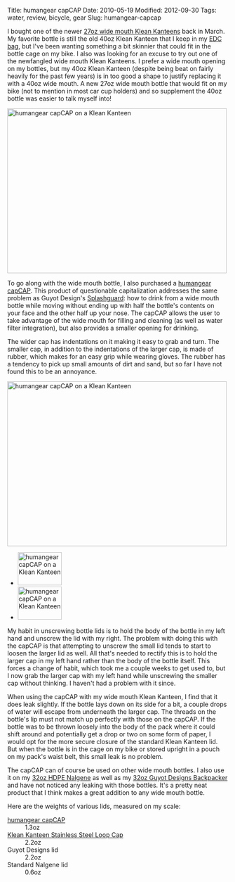 Title: humangear capCAP
Date: 2010-05-19
Modified: 2012-09-30
Tags: water, review, bicycle, gear
Slug: humangear-capcap

I bought one of the newer <a href="http://www.kleankanteen.com/products/wide/klean-kanteen-27oz-wide.html">27oz wide mouth Klean Kanteens</a> back in March. My favorite bottle is still the old 40oz Klean Kanteen that I keep in my <a href="http://pig-monkey.com/2009/08/27/every-day-carry/">EDC bag</a>, but I've been wanting something a bit skinnier that could fit in the bottle cage on my bike. I also was looking for an excuse to try out one of the newfangled wide mouth Klean Kanteens. I prefer a wide mouth opening on my bottles, but my 40oz Klean Kanteen (despite being beat on fairly heavily for the past few years) is in too good a shape to justify replacing it with a 40oz wide mouth. A new 27oz wide mouth bottle that would fit on my bike (not to mention in most car cup holders) and so supplement the 40oz bottle was easier to talk myself into!

<a href="http://www.flickr.com/photos/pigmonkey/4622252479/" title="humangear capCAP on a Klean Kanteen by Pig Monkey, on Flickr"><img src="http://farm5.static.flickr.com/4037/4622252479_222665b322.jpg" width="500" height="375" alt="humangear capCAP on a Klean Kanteen" /></a>

<!--more-->

To go along with the wide mouth bottle, I also purchased a <a href="http://www.humangear.com/capCAP.html">humangear capCAP</a>. This product of questionable capitalization addresses the same problem as Guyot Design's <a href="http://www.guyotdesigns.com/category.php?id_category=5">Splashguard</a>: how to drink from a wide mouth bottle while moving without ending up with half the bottle's contents on your face and the other half up your nose. The capCAP allows the user to take advantage of the wide mouth for filling and cleaning (as well as water filter integration), but also provides a smaller opening for drinking.

The wider cap has indentations on it making it easy to grab and turn. The smaller cap, in addition to the indentations of the larger cap, is made of rubber, which makes for an easy grip while wearing gloves. The rubber has a tendency to pick up small amounts of dirt and sand, but so far I have not found this to be an annoyance.

<a href="http://www.flickr.com/photos/pigmonkey/4622254237/" title="humangear capCAP on a Klean Kanteen by Pig Monkey, on Flickr"><img src="http://farm5.static.flickr.com/4069/4622254237_53b2797efc.jpg" width="500" height="375" alt="humangear capCAP on a Klean Kanteen" /></a>

<ul class="thumbs">
	<li><a href="http://www.flickr.com/photos/pigmonkey/4622866988/" title="humangear capCAP on a Klean Kanteen by Pig Monkey, on Flickr"><img src="http://farm2.static.flickr.com/1168/4622866988_21ff449104_t.jpg" width="100" height="75" alt="humangear capCAP on a Klean Kanteen" /></a></li>
	<li><a href="http://www.flickr.com/photos/pigmonkey/4622258231/" title="humangear capCAP on a Klean Kanteen by Pig Monkey, on Flickr"><img src="http://farm4.static.flickr.com/3397/4622258231_bfa7f341d8_t.jpg" width="100" height="75" alt="humangear capCAP on a Klean Kanteen" /></a></li>
</ul>

My habit in unscrewing bottle lids is to hold the body of the bottle in my left hand and unscrew the lid with my right. The problem with doing this with the capCAP is that attempting to unscrew the small lid tends to start to loosen the larger lid as well. All that's needed to rectify this is to hold the larger cap in my left hand rather than the body of the bottle itself. This forces a change of habit, which took me a couple weeks to get used to, but I now grab the larger cap with my left hand while unscrewing the smaller cap without thinking. I haven't had a problem with it since.

When using the capCAP with my wide mouth Klean Kanteen, I find that it does leak slightly. If the bottle lays down on its side for a bit, a couple drops of water will escape from underneath the larger cap. The threads on the bottle's lip must not match up perfectly with those on the capCAP. If the bottle was to be thrown loosely into the body of the pack where it could shift around and potentially get a drop or two on some form of paper, I would opt for the more secure closure of the standard Klean Kanteen lid. But when the bottle is in the cage on my bike or stored upright in a pouch on my pack's waist belt, this small leak is no problem.

The capCAP can of course be used on other wide mouth bottles. I also use it on my <a href="http://www.nalgene-outdoor.com/store/detail.aspx?ID=59">32oz HDPE Nalgene</a> as well as my <a href="http://www.guyotdesigns.com/product.php?id_product=87">32oz Guyot Designs Backpacker</a> and have not noticed any leaking with those bottles. It's a pretty neat product that I think makes a great addition to any wide mouth bottle.

Here are the weights of various lids, measured on my scale:

<dl>
	<dt><a href="http://www.humangear.com/capCAP.html">humangear capCAP</a></dt>
	<dd>1.3oz</dd>
	<dt><a href="http://www.kleankanteen.com/products/accessories/klean-kanteen-caps-wide-loop.html">Klean Kanteen Stainless Steel Loop Cap</a></dt>
	<dd>2.2oz</dd>
	<dt>Guyot Designs lid</dt>
	<dd>2.2oz</dd>
	<dt>Standard Nalgene lid</dt>
	<dd>0.6oz</dd>
</dl>
